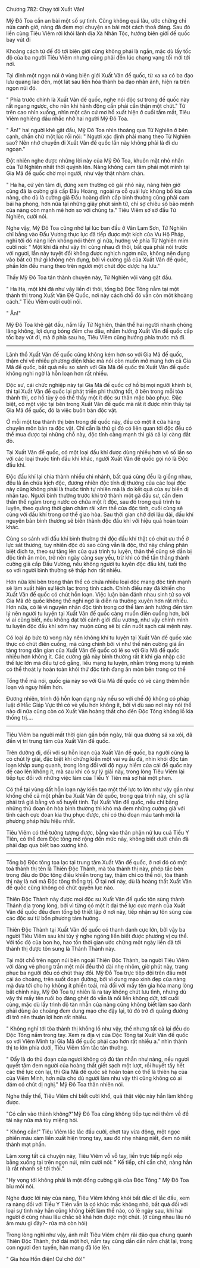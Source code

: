 




Chương 782: Chạy tới Xuất Vân!


Mỹ Đô Toa cần an bài một số sự tình. Cũng không quá lâu, ước chừng chỉ nửa canh giờ, nàng đã đem mọi chuyện an bài một cách thoả đáng. Sau đó liền cùng Tiêu Viêm rời khỏi lãnh địa Xà Nhân Tộc, hướng biên giới đế quốc bay vút đi

Khoảng cách từ đế đô tới biên giới cũng không phải là ngắn, mặc dù lấy tốc độ của ba người Tiêu Viêm nhưng cũng phải đến lúc chạng vạng tối mới tới nơi.

Tại đỉnh một ngọn núi ở vùng biên giới Xuất Vân đế quốc, từ xa xa có ba đạo lưu quang lao đến, một lát sau liền hóa thành ba đạo nhân ảnh, hiện ra trên ngọn núi đó.

" Phía trước chính là Xuất Vân đế quốc, nghe nói độc sư trong đế quốc này rất ngang ngược, cho nên khi hành động cần phải cần thận một chút." Từ trên cao nhìn xuống, nhìn một căn cứ mơ hồ xuất hiện ở cuối tầm mắt, Tiêu Viêm nghiêng đầu nhắc nhở hai người Mỹ Đô Toa.

" Ân!" hai người khẽ gật đầu, Mỹ Đô Toa nhìn thoáng qua Tử Nghiên ở bên cạnh, chần chừ một lúc rồi nói: " Ngươi xác định phải mang theo Tử Nghiên sao? Nên nhớ chuyến đi Xuất Vân đế quốc lần này không phải là đi du ngoạn."

Đột nhiên nghe được những lời này của Mỹ Đô Toa, khuôn mặt nhỏ nhắn của Tử Nghiên nhất thời quýnh lên. Nàng không cam tâm phải một mình tại Gia Mã đế quốc chờ mọi người, như vậy thật nhàm chán.

" Ha ha, cứ yên tâm đi, đừng xem thường cô gái nhỏ này, nàng hiện giờ cũng đã là cường giả cấp Đấu Hoàng, ngoài ra cỗ quái lực khủng bố kia của nàng, cho dù là cường giả Đấu hoàng đỉnh cấp bình thường cũng phải cam bái hạ phong, hơn nữa tại những giây phút sinh tử, chỉ sợ chiêu số bảo mệnh của nàng còn mạnh mẽ hơn so với chúng ta." Tiêu Viêm sở sờ đầu Tử Nghiên, cười nói.

Nghe vậy, Mỹ Đô Toa cũng nhớ lại lúc ban đầu ở Vân Lam Sơn, Tử Nghiên chỉ bằng vào Đấu Vương thực lực đã tiếp được một kích của Vu Hộ Pháp, nghĩ tới đó nàng liền không nói thêm gì nữa, hướng về phía Tử Nghiên mỉm cười nói: " Một khi đã như vậy thì cùng nhau đi thôi, bất quá phải nói trước với ngươi, lần này tuyệt đối không được nghịch ngợm nữa, không nên đụng vào bất cứ thứ gì không nên đụng, bởi vì cường giả của Xuất Vân đế quốc, phần lớn đều mang theo trên người một chút độc dược hạ lưu."

Thấy Mỹ Đô Toa tán thành chuyện này, Tử Nghiên vội vàng gật đầu.

" Ha Ha, một khi đã như vậy liền đi thôi, tổng bộ Độc Tông nằm tại một thành thị trong Xuất Vân Đế Quốc, nơi này cách chỗ đó vẫn còn một khoảng cách." Tiêu Viêm cười cười nói.

" Ân!"

Mỹ Đô Toa khẽ gật đầu, nắm lấy Tử Nghiên, thân thể hai người nhanh chóng lăng không, lợi dụng bóng đêm che dấu, nhắm hướng Xuất Vân đế quốc cấp tốc bay vút đi, mà ở phía sau họ, Tiêu Viêm cũng hướng phía trước mà đi.

*****

Lãnh thổ Xuất Vân đế quốc cũng không kém hơn so với Gia Mã đế quốc, thậm chí về nhiều phương diện khác mà nói còn muốn mở mang hơn cả Gia Mã đế quốc, bất quá nếu so sánh với Gia Mã đế quốc thì Xuất Vân đế quốc không nghi ngờ là hỗn loạn hơn rất nhiều.

Độc sư, cái chức nghiệp này tại Gia Mã đế quốc cơ hồ bị mọi người khinh bỉ, thì tại Xuất Vân đế quốc lại phát triển phi thường tốt, ở bên trong mỗi tòa thành thị, cơ hồ tùy ý có thể thấy một ít độc sư thân mặc bào phục. Đặc biệt, có một việc tại bên trong Xuất Vân đế quốc mà rất ít được nhìn thấy tại Gia Mã đế quốc, đó là việc buôn bán độc vật.

Ở mỗi một tòa thành thị bên trong đế quốc này, đều có một ít cửa hàng chuyên môn bán ra độc vật. Chỉ cần là thứ gì đó có liên quan tới độc đều có thể mua được tại những chỗ này, độc tính càng mạnh thì giá cả lại càng đắt đỏ.

Tại Xuất Vân đế quốc, có một loại đấu khí được dùng nhiều hơn vô số lần so với các loại thuộc tính đấu khí khác, người Xuất Vân đế quốc gọi nó là Độc đấu khí.

Độc đấu khí lại chia thành nhiều chi nhánh, bất quá cũng đều là giống nhau, đều là ẩn chứa kịch độc, đương nhiên độc tính dị thường của các loại độc này cũng không phải là thuộc tính tự nhiên mà là do kết quả của sự biến dị nhân tạo. Người bình thường trước khi trở thành một gã đấu sư, cần đem thân thể ngâm trong nước có chứa một ít độc, sau đó trong quá trình tu luyện, theo quãng thời gian chậm rãi xâm thể của độc tính, cuối cùng sẽ cùng với đấu khí trong cơ thể giao hòa. Sau thời gian chờ đợi lâu dài, đấu khí nguyên bản bình thường sẽ biến thành độc đấu khí với hiệu quả hoàn toàn khác.

Cùng so sánh với đấu khí bình thường thì độc đấu khí thật có chút ưu thế ở lực sát thương, tuy nhiên độc dù sao cũng vẫn là độc, thứ này chẳng phân biệt địch ta, theo sự tăng lên của quá trình tu luyện, thân thể cũng sẽ dần bị độc tính ăn mòn, trở nên ngày càng suy yếu, trừ khi có thể tấn thăng thành cường giả cấp Đấu Vương, nếu không người tu luyên độc đấu khí, tuối thọ so với người bình thường sẽ thấp hơn rất nhiều.

Hơn nữa khi bên trong thân thể có chứa nhiều loại độc mang độc tính mạnh sẽ làm xuất hiện sự lệch lạc trong tính cách. Chính điều này đã khiến cho Xuất Vân đế quốc có chút hỗn loạn. Việc luận bàn đánh nhau sinh tử so với Gia Mã đê quốc không thể nghi ngờ là diễn ra thường xuyên hơn rất nhiều. Hơn nữa, có lẽ vì nguyên nhân độc tính trong cơ thể làm ảnh hưởng đến tâm lý nên người tu luyện tại Xuất Vân đế quốc càng muốn điên cuồng hơn, bởi vì ai cũng biết, nếu không đạt tới cảnh giới đấu vương, như vậy chính mình tu luyện độc đấu khí sớm hay muộn cũng sẽ bị cắn nuốt sạch cái mệnh này.

Có loại áp bức tử vong này nên không khí tu luyện tại Xuất Vân đế quốc xác thực có chút điên cuồng, mà cũng chính bởi vì như thế nên cường giả ẩn tàng trong dân gian của Xuất Vân đế quốc có lẽ so với Gia Mã đế quốc nhiều hơn không ít. Các cường giả này bình thường rất ít khi gia nhập các thế lực lớn mà đều tự cố gắng, liều mạng tu luyện, nhằm trông mong tự mình có thể thoát ly hoàn toàn khỏi thứ độc tính đang ăn mòn bên trong cơ thể

Tổng thể mà nói, quốc gia này so với Gia Mã đế quốc có vẻ càng thêm hỗn loạn và nguy hiểm hơn.

Đương nhiên, trình độ hỗn loạn dạng này nếu so với chế độ không có pháp luật ở Hắc Giáp Vực thì có vẻ yếu hơn không ít, bởi vì dù sao nơi này nói thế nào đi nữa cũng còn có Xuất Vân hoàng thất cho đến Độc Tông khổng lồ kia thống trị….

*****

Tiêu Viêm ba người mất thời gian gần bốn ngày, trải qua đường sá xa xôi, đã đến vị trí trung tâm của Xuất Vân đế quốc.

Trên đường đi, đối với sự hỗn loạn của Xuất Vân đế quốc, ba người cũng là có chút lý giải, đặc biệt khi chứng kiến một vài vụ ẩu đả, nhìn khói độc tán loạn khắp xung quanh, trong lòng đối với độ nguy hiểm của cái đế quốc này đề cao lên không ít, mà sau khi có sự lý giải này, trong lòng Tiêu Viêm lại tiếp tục đối với những việc làm của Tiểu Y Tiên mà sợ hãi một phen.

Có thể tại vùng đất hỗn loạn này kiến tạo một thế lực to lớn như vậy gần như khống chế cả một phần ba Xuất Vân đê quốc, trong quá trình này, chỉ sợ là phải trả giá bằng vô số huyết tinh. Tại Xuất Vân đế quốc, nếu chỉ bằng những thủ đoạn ôn hòa bình thường thì khó mà đem những cường giả với tính cách cực đoan kia thu phục được, chỉ có thủ đoạn máu tanh mới là phương pháp hữu hiệu nhất.

Tiêu Viêm có thể tưởng tượng được, bằng vào thân phận nữ lưu cuả Tiểu Y Tiên, có thể đem Độc tông mở rộng đến mức này, không biết dưới chân đã phải đạp qua biết bao xương khô.

*****

Tổng bộ Độc tông tọa lạc tại trung tâm Xuất Vân đế quốc, ở nơi đó có một toà thành thị tên là Thiên Độc Thành, mà tòa thành thị này, phép tắc bên trong đều do Độc tông điều khiển trong tay, thậm chí có thể nói, tòa thành thị này là nơi mà Độc tông thống trị. Ở tại nơi này, dù là hoàng thất Xuất Vân đế quốc cũng không có chút quyền lực nào.

Thiên Độc Thành này được mọi độc sư Xuất Vân đế quốc tôn sùng thành Thánh địa trong lòng, bởi vì từng có một ít đại thế lực cực mạnh của Xuất Vân đế quốc đều đem tổng bộ thiết lập ở nơi này, tiếp nhận sự tôn sùng của các độc sư từ bốn phương tám hướng.

Thiên Độc Thành tại Xuất Vân đế quốc có thanh danh cực lớn, bởi vậy ba người Tiêu Viêm sau khi tùy ý nghe ngóng liến biết được phương vị cụ thể. Với tốc độ của bọn họ, hao tổn thời gian ước chừng một ngày liền đã tới thành thị được tôn sung là Thánh Thành này.

Tại một chỗ trên ngọn núi bên ngoài Thiên Độc Thành, ba người Tiêu Viêm với dáng vẻ phong trần mệt mỏi đều thở dài nhẹ nhõm, giờ phút này, trang phục ba người đều có chút thay đổi. Mỹ Đỗ Toa trực tiếp đội trên đầu một cái áo choàng, trên suốt đoạn đường, bởi vì dung mạo xinh đẹp của nàng mà đưa tới cho họ không ít phiền toái, mà đối với mấy tên gia hỏa mang lòng bất chính này, Mỹ Đô Toa tự nhiên là ra tay không chút lưu tình, nhưng dù vậy thì mấy tên ruồi bọ đáng ghét đó vẫn là nối liền không dứt, tới cuối cùng, mặc dù lấy trình độ tàn nhẫn của nàng cũng không biết làm sao đành phải dùng áo choàng đem dung mạo che đậy lại, từ đó trở đi quãng đường đi trở nên thuận lợi hơn rất nhiều.

" Không nghĩ tới tòa thành thị khổng lồ như vậy, thế nhưng tất cả lại đều do Độc Tông nắm trong tay. Xem ra địa vị của Độc Tông tại Xuất Vân đế quốc so với Viêm Minh tại Gia Mã đế quốc phải cao hơn rất nhiều a." nhìn thành thị to lớn phía dưới, Tiêu Viêm tấm tắc tán thưởng.

" Đấy là do thủ đoạn của ngươi không có đủ tàn nhẫn như nàng, nếu ngươi quyết tâm đem người của hoàng thất giết sạch một lượt, rồi huyết tẩy hết các thế lực còn lại, thì Gia Mã đế quốc sẽ hoàn toàn có thể là thiên hạ của của Viêm Minh, hơn nữa cho dù người làm như vậy thì cũng không có ai dám có chút dị nghị." Mỹ Đô Toa thản nhiên nói.

Nghe thấy thế, Tiêu Viêm chỉ biết cười khổ, quả thật việc này hắn làm không được.

"Có cần vào thành không?"Mỹ Đô Toa cũng không tiếp tục nói thêm về đề tài này nữa mà tùy miệng hỏi.

" Không cần!" Tiêu Viêm lắc lắc đầu cười, chợt tay vừa động, một ngọc phiến màu xám liền xuất hiện trong tay, sau đó nhẹ nhàng niết, đem nó niết thành mạt phấn.

Làm xong tất cả chuyện này, Tiêu Viêm vỗ vỗ tay, liền trực tiếp ngồi xếp bằng xuống tại trên ngọn núi, mỉm cười nói: " Kế tiếp, chỉ cần chờ, nàng hẳn là rất nhanh sẽ tới thôi."

"Hy vọng tới không phải là một đống cường giả của Độc Tông." Mỹ Đô Toa bĩu môi nói.

Nghe được lời này của nàng, Tiêu Viêm không khỏi bất đắc dĩ lắc đầu, xem ra nàng đối với Tiểu Y Tiên vẫn là có khúc mắc không nhỏ, bất quá đối với loại sự tình này hắn cũng không biết làm thế nào, có lẽ ngày sau, khi hai người ở cùng nhau lâu chắc sẽ khá hơn được một chút. (ở cùng nhau lâu nó âm mưu gì đây?- rứa mà còn hỏi)

Trong lòng nghĩ như vậy, ánh mắt Tiêu Viêm chậm rãi đảo qua chung quanh Thiên Độc Thành, thở dài một hơi, nắm tay cũng dần dần nắm chặt lại, trong con ngươi đen tuyền, hàn mang đã lóe lên.

" Gia hỏa Hồn điện! Cứ chờ đó!"




